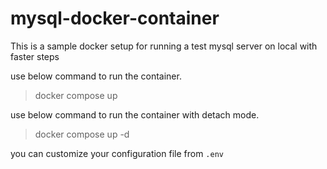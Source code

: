 # mysql-docker-container
This is a sample docker setup for running a test mysql server on local with faster steps

use below command to run the container.

> docker compose up 

use below command to run the container with detach mode.

> docker compose up -d

you can customize your configuration file from ```.env```
